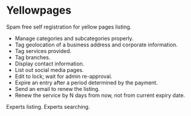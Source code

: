 # Yellowpages

Spam free self registration for yellow pages listing.

* Manage categories and subcategories properly.
* Tag geolocation of a business address and corporate information.
* Tag services provided.
* Tag branches.
* Display contact information.
* List out social media pages.
* Edit to lock; wait for admin re-approval.
* Expire an entry after a period determined by the payment.
* Send an email to renew the listing.
* Renew the service by N days from now, not from current expiry date.

Experts listing.
Experts searching.

